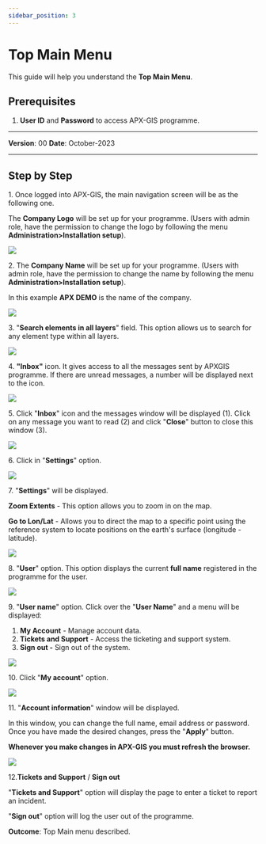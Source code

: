 ```yaml
---
sidebar_position: 3
---
```

# Top Main Menu

This guide will help you understand the **Top Main Menu**.

## **Prerequisites**
1.	**User ID** and **Password** to access APX-GIS programme.

------------

**Version**: 00
**Date**: October-2023

------------
## **Step by Step**


1\. Once logged into APX-GIS, the main navigation screen will be as the following one.

The **Company Logo** will be set up for your programme. (Users with admin role, have the permission to change the logo by following the menu **Administration&gt;Installation setup**).

![](/img/GEN-MEN-01/GEN-MEN-01-STP-01.png)


2\. The **Company Name** will be set up for your programme. (Users with admin role, have the permission to change the name by following the menu **Administration&gt;Installation setup**).

In this example **APX DEMO** is the name of the company.

![](/img/GEN-MEN-01/GEN-MEN-01-STP-02.png)


3\. "**Search elements in all layers**" field.  This option allows us to search for any element type within all layers.

![](/img/GEN-MEN-01/GEN-MEN-01-STP-03.png)


4\. **"Inbox"** icon. It gives access to all the messages sent by APXGIS programme. If there are unread messages, a number will be displayed next to the icon.

![](/img/GEN-MEN-01/GEN-MEN-01-STP-04.png)


5\. Click "**Inbox**" icon and the messages window will be displayed (1). Click on any message you want to read (2) and click "**Close**" button to close this window (3).

![](/img/GEN-MEN-01/GEN-MEN-01-STP-05.png)


6\. Click in "**Settings**" option.

![](/img/GEN-MEN-01/GEN-MEN-01-STP-06.png)

7\. "**Settings**" will be displayed.

**Zoom Extents** - This option allows you to zoom in on the map.

**Go to Lon/Lat** \- Allows you to direct the map to a specific point using the reference system to locate positions on the earth's surface (longitude - latitude). 

![](/img/GEN-MEN-01/GEN-MEN-01-STP-07.png)


8\. "**User**" option. This option displays the current **full name** registered in the programme for the user.

![](/img/GEN-MEN-01/GEN-MEN-01-STP-08.png)


9\. "**User name**" option. Click over the "**User Name**" and a menu will be displayed:

1. **My Account** - Manage account data.
2. **Tickets and Support** - Access the ticketing and support system.
3. **Sign out -** Sign out of the system.

![](/img/GEN-MEN-01/GEN-MEN-01-STP-09.png)


10\. Click "**My account**" option.

![](/img/GEN-MEN-01/GEN-MEN-01-STP-10.png)


11\. "**Account information**" window will be displayed.

In this window, you can change the full name, email address or password. Once you have made the desired changes, press the "**Apply**" button.

 **Whenever you make changes in APX-GIS you must refresh the browser.**

![](/img/GEN-MEN-01/GEN-MEN-01-STP-11.png)


12\.**Tickets and Support** / **Sign out**

"**Tickets and Support**" option will display the page to enter a ticket to report an incident.

"**Sign out**" option will log the user out of the programme.


**Outcome**: Top Main menu described.

